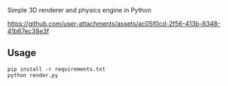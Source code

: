 Simple 3D renderer and physics engine in Python

https://github.com/user-attachments/assets/ac05f0cd-2f56-413b-8348-41b67ec38e3f

## Usage
	pip install -r requirements.txt
	python render.py
